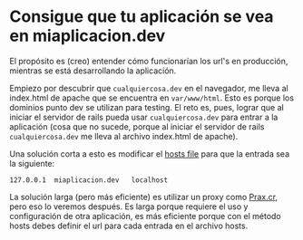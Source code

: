 # Consigue que tu aplicación se vea en miaplicacion.dev

El propósito es (creo) entender cómo funcionarían los url's en producción, mientras se está desarrollando la aplicación.

Empiezo por descubrir que `cualquiercosa.dev` en el navegador, me lleva al index.html de apache que se encuentra en `var/www/html`. Esto es porque los dominios punto dev se utilizan para testing. El reto es, pues, lograr que al iniciar el servidor de rails pueda usar `cualquiercosa.dev` para entrar a la aplicación (cosa que no sucede, porque al iniciar el servidor de rails `cualquiercosa.dev` me lleva al archivo index.html de apache).

Una solución corta a esto es modificar el [hosts file](https://linux.die.net/man/5/hosts) para que la entrada sea la siguiente:

```
127.0.0.1  miaplicacion.dev   localhost
```

La solución larga (pero más eficiente) es utilizar un proxy como [Prax.cr](https://github.com/ysbaddaden/prax.cr), pero eso lo veremos después. Es larga porque requiere el uso y configuración de otra aplicación, es más eficiente porque con el método hosts debes definir el url para cada entrada en el archivo hosts.
